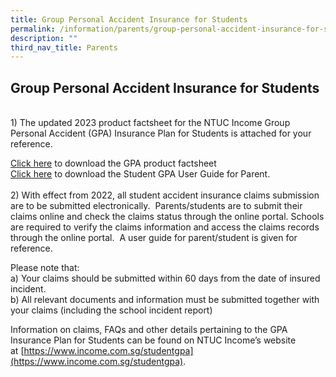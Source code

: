 ```yaml
---
title: Group Personal Accident Insurance for Students
permalink: /information/parents/group-personal-accident-insurance-for-students/
description: ""
third_nav_title: Parents
---
```

## Group Personal Accident Insurance for Students
<br>
1) The updated 2023 product factsheet for the NTUC Income Group Personal Accident (GPA) Insurance Plan for Students is attached for your reference.
<br>

[Click here]() to download the GPA product factsheet <br>
[Click here](/files/2023%20Student%20GPA%20User%20Guide%20-%20Parent.pdf) to download the Student GPA User Guide for Parent. 
<br>
<br>2) With effect from 2022, all student accident insurance claims submission are to be submitted electronically.  Parents/students are to submit their claims online and check the claims status through the online portal. Schools are required to verify the claims information and access the claims records through the online portal.  A user guide for parent/student is given for reference.

Please note that: <br>
a) Your claims should be submitted within 60 days from the date of insured incident. <br>
b) All relevant documents and information must be submitted together with your claims (including the school incident report)

Information on claims, FAQs and other details pertaining to the GPA Insurance Plan for Students can be found on NTUC Income’s website at [https://www.income.com.sg/studentgpa](https://www.income.com.sg/studentgpa).  
  
